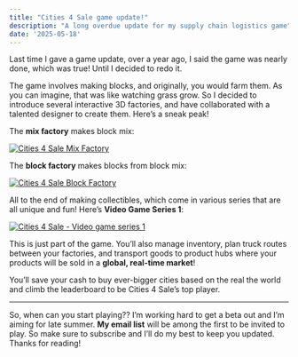 ```yaml
---
title: "Cities 4 Sale game update!"
description: "A long overdue update for my supply chain logistics game"
date: '2025-05-18'
---
```


Last time I gave a game update, over a year ago, I said the game was nearly done, which was true! Until I decided to redo it.

The game involves making blocks, and originally, you would farm them. As you can imagine, that was like watching grass grow. So I decided to introduce several interactive 3D factories, and have collaborated with a talented designer to create them. Here’s a sneak peak!

The **mix factory** makes block mix:

[![Cities 4 Sale Mix Factory](/images/posts/game-update/mix-factory-preview.gif)](https://inorganik.net/images/posts/game-update/mix-factory-preview.gif)

The **block factory** makes blocks from block mix:

[![Cities 4 Sale Block Factory](/images/posts/game-update/block-factory-preview.gif)](https://inorganik.net/images/posts/game-update/block-factory-preview.gif)

All to the end of making collectibles, which come in various series that are all unique and fun! Here’s **Video Game Series 1**:

[![Cities 4 Sale - Video game series 1](/images/posts/building-a-game/first-product-series.png)](https://inorganik.net/images/posts/building-a-game/first-product-series.png)

This is just part of the game. You’ll also manage inventory, plan truck routes between your factories, and transport goods to product hubs where your products will be sold in a **global, real-time market**!

You’ll save your cash to buy ever-bigger cities based on the real the world and climb the leaderboard to be Cities 4 Sale’s top player.

---

So, when can you start playing?? I’m working hard to get a beta out and I’m aiming for late summer. **My email list** will be among the first to be invited to play. So make sure to subscribe and I’ll do my best to keep you updated. Thanks for reading!